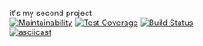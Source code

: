 it's my second project  
[![Maintainability](https://api.codeclimate.com/v1/badges/23e1336527d58dbfc833/maintainability)](https://codeclimate.com/github/euhoo/project-lvl2-s413/maintainability) 
[![Test Coverage](https://api.codeclimate.com/v1/badges/23e1336527d58dbfc833/test_coverage)](https://codeclimate.com/github/euhoo/project-lvl2-s413/test_coverage) 
[![Build Status](https://travis-ci.org/euhoo/project-lvl2-s413.svg?branch=master)](https://travis-ci.org/euhoo/project-lvl2-s413)  
[![asciicast](https://asciinema.org/a/cGgy5uQJ7XtCHGSnD39RN7orz.svg)](https://asciinema.org/a/cGgy5uQJ7XtCHGSnD39RN7orz)
